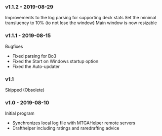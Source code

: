 ### v1.1.2 - 2019-08-29

Improvements to the log parsing for supporting deck stats
Set the minimal transluency to 10% (to not lose the window)
Main window is now resizable

### v1.1.1 - 2019-08-15

Bugfixes
- Fixed parsing for Bo3
- Fixed the Start on Windows startup option
- Fixed the Auto-updater

### v1.1

Skipped (Obsolete)

### v1.0 - 2019-08-10

Initial program
- Synchronizes local log file with MTGAHelper remote servers
- Drafthelper including ratings and raredrafting advice

